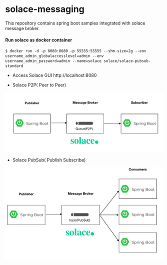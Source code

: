 # solace-messaging

This repository contains spring boot samples integrated with solace message broker.

#### Run solace as docker container

```
$ docker run -d -p 8080:8080 -p 55555:55555 --shm-size=2g --env username_admin_globalaccesslevel=admin --env username_admin_password=admin --name=solace solace/solace-pubsub-standard
```

* Access Solace GUI http://localhost:8080

* Solace P2P( Peer to Peer) 

![solace p2p](images/solace_p2p.png)


* Solace PubSub( Publish Subscribe) 

![solace topic](images/solace_topic.png)